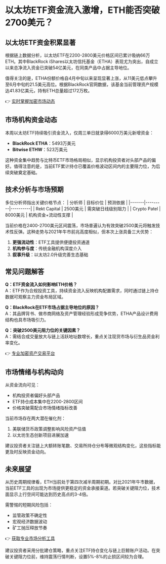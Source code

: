 # 以太坊ETF资金流入激增，ETH能否突破2700美元？

## 以太坊ETF资金积累显著
根据链上数据分析，以太坊ETF在2200-2800美元价格区间已累计吸纳66万ETH。其中BlackRock iShares以太坊信托基金（ETHA）表现尤为突出，自成立以来总净流入资金已突破54亿美元，在同类产品中占据主导地位。

值得关注的是，ETHA份额价格自4月中旬以来呈现显著上涨，从11美元低点攀升至6月中旬的21.5美元高位。根据BlackRock官网数据，该基金当前管理资产规模达41.83亿美元，持有ETH总量超过172万枚。

👉 [实时掌握加密市场动态](https://bit.ly/okx_welcome)

## 市场机构资金动态
本周以太坊ETF持续吸引资金流入，仅周三单日就录得6000万美元新增资金：
- **BlackRock ETHA**：5493万美元
- **Bitwise ETHW**：523万美元

这种资金集中趋势与比特币ETF市场格局相似，显示机构投资者对头部产品的偏好。值得注意的是，当前ETF累计持仓已覆盖价格波动区间内的主要阻力位，为后续突破奠定基础。

## 技术分析与市场预期
多位分析师指出关键价格节点：
| 分析师 | 目标价位 | 预测依据 |
|-------|---------|----------|
| Rekt Capital | 2500美元 | 需突破日线级别阻力 |
| Crypto Patel | 8000美元 | 机构资金+流动性支撑 |

当前价格在2400-2700美元区间震荡，市场普遍认为有效突破2500美元将触发技术性反弹。这种走势与2021年牛市前兆高度相似，但本次上涨具备三大优势：
1. **更强流动性**：ETF工具提供便捷投资通道
2. **机构参与度**：传统金融机构深度介入
3. **叙事升级**：以太坊2.0升级完善生态基础

## 常见问题解答
**Q：ETF资金流入如何影响ETH价格？**  
A：ETF作为合规投资工具，持续资金流入反映机构配置需求，同时通过链上持仓数据可观察主力资金布局区域。

**Q：BlackRock在ETF市场占据主导地位的原因？**  
A：其品牌背书、做市商网络及资产管理经验形成竞争优势，ETHA产品设计费用结构也具市场吸引力。

**Q：突破2500美元阻力位的关键因素？**  
A：需结合成交量放大与链上活跃地址数增长，重点关注现货市场与衍生品资金利率变化。

👉 [专业加密资产交易平台](https://bit.ly/okx_welcome)

## 市场情绪与机构动向
从资金流向可见：
- 机构投资者偏好头部产品
- ETF持仓成本集中在2200-2800区间
- 价格突破需配合市场情绪指标改善

当前市场存在两大潜在催化剂：
1. 美联储货币政策调整影响风险资产估值
2. 以太坊生态创新项目进展加速

建议投资者关注链上大额转账笔数、交易所持仓分布等微观结构变化，这些指标能更及时反映资金动向。

## 未来展望
从历史周期规律看，ETH当前处于第四次减半周期初期。对比2021年牛市数据，当前ETF工具的出现为市场提供更稳定的资金承接渠道。若突破关键阻力位，技术面显示上行空间可能达到历史高点的3-4倍。

需警惕的短期风险包括：
- 监管政策不确定性
- 宏观经济数据波动
- 矿工抛压释放节奏

👉 [获取专业市场分析工具](https://bit.ly/okx_welcome)

建议投资者采用分批建仓策略，重点关注ETF持仓变化与链上巨鲸账户活动。在突破关键阻力位前，维持震荡行情判断，设置5%-8%的止损区间较为合理。